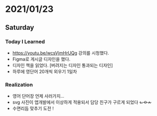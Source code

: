 # 2021/01/23

## Saturday

### Today I Learned

* https://youtu.be/wcsVjmHrUQg 강의를 시청했다.
* Figma로 게시글 디자인을 했다.
* 디자인 책을 읽었다. [버려지는 디자인 통과되는 디자인]
* 하루에 영단어 20개씩 외우기 1일차

### Realization

* 영어 단어장 언제 사러가지...
* svg 사진이 앱개발에서 이상하게 적용되서 담당 친구가 구르게 되었다 ~~ㄴㅇㅅ~~
* 수면리듬 맞추기 도전 !